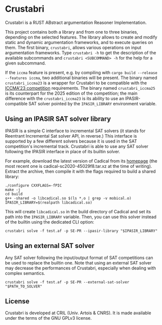 # Crustabri

Crustabri is a RUST ABstract argumentation Reasoner Implementation.

This project contains both a library and from one to three binaries, depending on the selected features.
The library allows to create and modify static and dynamic argumentation frameworks, and to execute queries on them.
The first binary, `crustabri`, allows various operations on input argumentation frameworks. Type `crustabri -h` to get the description of the available subcommands and `crustabri <SUBCOMMAND> -h` for the help for a given subcommand.

If the `iccma` feature is present, e.g. by compiling with `cargo build --release --features iccma`, two additional binaries will be present.
The binary named `crustabri_iccma23` is a wrapper for Crustabri to be compatible with the [ICCMA'23 competition](https://argumentationcompetition.org/2023/index.html) requirements.
The binary named `crustabri_iccma25` is its counterpart for the 2025 edition of the competition;
the main difference with the `crustabri_iccma23` is its ability to use an IPASIR-compatible SAT solver pointed by the `IPASIR_LIBRARY` environment variable.

## Using an IPASIR SAT solver library

IPASIR is a simple C interface to incremental SAT solvers (it stands for Reentrant Incremental Sat solver API, in reverse.)
This interface is supported by a few different solvers because it is used in the SAT competition's incremental track.
Crustabri is able to use any SAT solver following the IPASIR interface in place of its builtin solver.

For example, download the latest version of Cadical from its [homepage](https://fmv.jku.at/cadical/) (the most recent one is cadical-sc2020-45029f8.tar.xz at the time of writing).
Extract the archive, then compile it with the flags required to build a shared library:

```
./configure CXXFLAGS=-fPIC
make -j
cd build
g++ -shared -o libcadical.so $(ls *.o | grep -v mobical.o)
IPASIR_LIBRARY=$(realpath libcadical.so)
```

This will create `libcadical.so` in the build directory of Cadical and set its path into the `IPASIR_LIBRARY` variable.
Then, you can use this solver instead of the builtin using the dedicated CLI option:

```
crustabri solve -f test.af -p SE-PR --ipasir-library "$IPASIR_LIBRARY"
```

## Using an external SAT solver

Any SAT solver following the input/output format of SAT competitions can be used to replace the builtin one.
Note that using an external SAT solver may decrease the performances of Crustabri, especially when dealing with complex semantics.

```
crustabri solve -f test.af -p SE-PR --external-sat-solver "$PATH_TO_SOLVER"
```

## License

Crustabri is developed at CRIL (Univ. Artois & CNRS).
It is made available under the terms of the GNU GPLv3 license.
